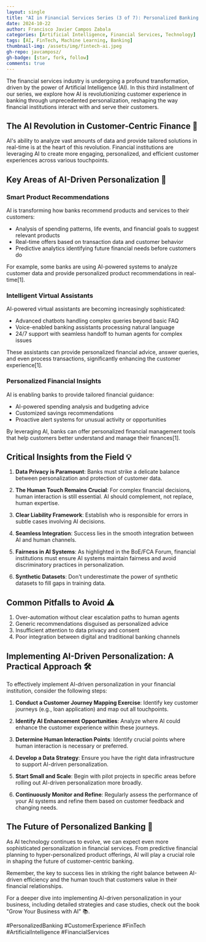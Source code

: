 ```yaml
---
layout: single
title: "AI in Financial Services Series (3 of 7): Personalized Banking and Customer Experience  "
date: 2024-10-22
author: Francisco Javier Campos Zabala
categories: [Artificial Intelligence, Financial Services, Technology]
tags: [AI, FinTech, Machine Learning, Banking]
thumbnail-img: /assets/img/fintech-ai.jpeg
gh-repo: javcamposz/
gh-badge: [star, fork, follow]
comments: true
---
```



The financial services industry is undergoing a profound transformation, driven by the power of Artificial Intelligence (AI). In this third installment of our series, we explore how AI is revolutionizing customer experience in banking through unprecedented personalization, reshaping the way financial institutions interact with and serve their customers.

## The AI Revolution in Customer-Centric Finance 🚀

AI's ability to analyze vast amounts of data and provide tailored solutions in real-time is at the heart of this revolution. Financial institutions are leveraging AI to create more engaging, personalized, and efficient customer experiences across various touchpoints.

## Key Areas of AI-Driven Personalization 🎯

### Smart Product Recommendations

AI is transforming how banks recommend products and services to their customers:

- Analysis of spending patterns, life events, and financial goals to suggest relevant products
- Real-time offers based on transaction data and customer behavior
- Predictive analytics identifying future financial needs before customers do

For example, some banks are using AI-powered systems to analyze customer data and provide personalized product recommendations in real-time[1].

### Intelligent Virtual Assistants

AI-powered virtual assistants are becoming increasingly sophisticated:

- Advanced chatbots handling complex queries beyond basic FAQ
- Voice-enabled banking assistants processing natural language
- 24/7 support with seamless handoff to human agents for complex issues

These assistants can provide personalized financial advice, answer queries, and even process transactions, significantly enhancing the customer experience[1].

### Personalized Financial Insights

AI is enabling banks to provide tailored financial guidance:

- AI-powered spending analysis and budgeting advice
- Customized savings recommendations
- Proactive alert systems for unusual activity or opportunities

By leveraging AI, banks can offer personalized financial management tools that help customers better understand and manage their finances[1].

## Critical Insights from the Field 💡

1. **Data Privacy is Paramount**: Banks must strike a delicate balance between personalization and protection of customer data.

2. **The Human Touch Remains Crucial**: For complex financial decisions, human interaction is still essential. AI should complement, not replace, human expertise.

3. **Clear Liability Framework**: Establish who is responsible for errors in subtle cases involving AI decisions.

4. **Seamless Integration**: Success lies in the smooth integration between AI and human channels.

5. **Fairness in AI Systems**: As highlighted in the BoE/FCA Forum, financial institutions must ensure AI systems maintain fairness and avoid discriminatory practices in personalization.

6. **Synthetic Datasets**: Don't underestimate the power of synthetic datasets to fill gaps in training data.

## Common Pitfalls to Avoid ⚠️

1. Over-automation without clear escalation paths to human agents
2. Generic recommendations disguised as personalized advice
3. Insufficient attention to data privacy and consent
4. Poor integration between digital and traditional banking channels

## Implementing AI-Driven Personalization: A Practical Approach 🛠️

To effectively implement AI-driven personalization in your financial institution, consider the following steps:

1. **Conduct a Customer Journey Mapping Exercise**: Identify key customer journeys (e.g., loan application) and map out all touchpoints.

2. **Identify AI Enhancement Opportunities**: Analyze where AI could enhance the customer experience within these journeys.

3. **Determine Human Interaction Points**: Identify crucial points where human interaction is necessary or preferred.

4. **Develop a Data Strategy**: Ensure you have the right data infrastructure to support AI-driven personalization.

5. **Start Small and Scale**: Begin with pilot projects in specific areas before rolling out AI-driven personalization more broadly.

6. **Continuously Monitor and Refine**: Regularly assess the performance of your AI systems and refine them based on customer feedback and changing needs.

## The Future of Personalized Banking 🔮

As AI technology continues to evolve, we can expect even more sophisticated personalization in financial services. From predictive financial planning to hyper-personalized product offerings, AI will play a crucial role in shaping the future of customer-centric banking.

Remember, the key to success lies in striking the right balance between AI-driven efficiency and the human touch that customers value in their financial relationships.

For a deeper dive into implementing AI-driven personalization in your business, including detailed strategies and case studies, check out the book "Grow Your Business with AI" 📚.

#PersonalizedBanking #CustomerExperience #FinTech #ArtificialIntelligence #FinancialServices
